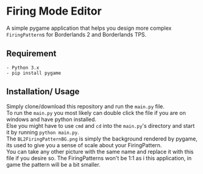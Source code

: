 # Firing Mode Editor
A simple pygame application that helps you design more complex `FiringPattern`s for Borderlands 2 and Borderlands TPS.  

## Requirement
    - Python 3.x
    - pip install pygame
    
## Installation/ Usage
Simply clone/download this repository and run the ``main.py`` file.   
To run the `main.py` you most likely can double click the file if you are on windows and have python installed.  
Else you might have to use ``cmd`` and ``cd`` into the ``main.py``'s  directory and start it by running ``python main.py``.  
The `BL2FiringPatternBG.png` is simply the background rendered by pygame, its used to give you a sense of scale about your FiringPattern.  
You can take any other picture with the same name and replace it with this file if you desire so.
The FiringPatterns won't be 1:1 as i this application, in game the pattern will be a bit smaller.